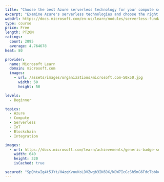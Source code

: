 ```yaml
---
title: "Choose the best Azure serverless technology for your compute scenario"
excerpt: "Examine Azure's serverless technologies and choose the right service for your scenario."
webUrl: https://docs.microsoft.com/en-us/learn/modules/serverless-fundamentals/
type: course
price: Free
length: PT20M
ratings:
  count: 2095
  average: 4.764678
heat: 80

provider:
  name: Microsoft Learn
  domain: microsoft.com
  images:
    - url: /assets/images/organizations/microsoft.com-50x50.jpg
      width: 50
      height: 50

levels:
  - Beginner

topics:
  - Azure
  - Compute
  - Serverless
  - IoT
  - Blockchain
  - Integration

images:
  - url: https://docs.microsoft.com/learn/achievements/generic-badge-social.png
    width: 640
    height: 320
    isCached: true

secured: "SpQhtwIg4t5JYt/H4zqKvuuKoLDVZwgb3IK6DX/kDW7IcGcSh5mG6FdcTbbkorpcR1reCubfjq96QuG++3T2AorftOBMtLCOelCfAY61isF1hIUvvKnbR5cNwVVqRBBpdNOgS3JJ4YUWYMqpQMlTJCFrznUM9z5YwO/AuUPc7ECZsR4JPBjDh/7W0sa0XAxorLnRbSsQy4B5OA+oTdfOJF/OzohyzH1s/UPBaAQkP/L2LAahgTmz7FPndWOvW7JY5yH5NQkg2lOU4lRU+SCA6ZQ5GIFtbI7AIU4ryDaJ9dvc7Dvyr54Cfc9ZH7V/11SiPA56BN/ZBc9HbcaZtMCUUDKCz807rVAPJUxPyYEH7LvU8qhSJ7dPJ7NcCeQuIlqyNkWRFBF1pXIhXN2aCTKR6IUzKCUfTfFyYA/ivHxqtUw=;a/VzEGZ+ifp9y6LjKoyBCA=="
---
```


